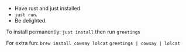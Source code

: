 - Have rust and just installed
- `just run`.
- Be delighted.  

To install permanently:
`just install`
then run `greetings`

For extra fun:
`brew install cowsay lolcat`
`greetings | cowsay | lolcat`


